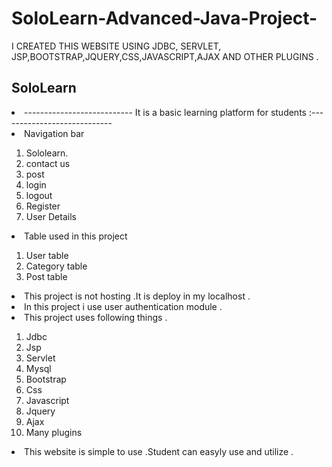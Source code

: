 # SoloLearn-Advanced-Java-Project-
I CREATED THIS WEBSITE USING  JDBC, SERVLET, JSP,BOOTSTRAP,JQUERY,CSS,JAVASCRIPT,AJAX AND OTHER PLUGINS .


SoloLearn
---------
<li>--------------------------- It is a basic learning platform for students :----------------------------</li>

<li>Navigation bar</li>
<ol>
  <li>Sololearn.</li>
  <li>contact us</li>
  <li>post</li>
  <li>login</li>
  <li>logout</li>
  <li>Register</li>
  <li>User Details</li>
</ol>
<li>Table used in this project</li>
<ol>
  <li>User table</li>
  <li>Category table</li>
  <li>Post table</li>
</ol>

<li>This project is not hosting .It is deploy in my localhost . </li>
<li>In this project i use user authentication module . </li>

<li>This project uses following things . </li>
<ol>
  <li>Jdbc</li>
  <li>Jsp</li>
  <li>Servlet</li>
  <li>Mysql</li>     
  <li>Bootstrap</li>
  <li>Css</li>
  <li>Javascript</li>
  <li>Jquery</li>
  <li>Ajax</li>
  <li>Many plugins</li>
</ol>

<li>This website is simple to use .Student can easyly use and utilize . </li>
